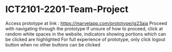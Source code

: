 # ICT2101-2201-Team-Project
Access prototype at link : https://marvelapp.com/prototype/ig23aia
Proceed with navigating through the prototype
If unsure of how to proceed, click at random white spaces in the website, indicators showing portions which can be clicked are highlighted
For full experience of prototype, only click logout button when no other buttons can be clicked
